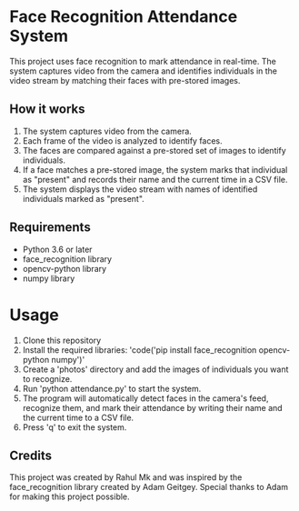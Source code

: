 # Face Recognition Attendance System

This project uses face recognition to mark attendance in real-time. The system captures video from the camera and identifies individuals in the video stream by matching their faces with pre-stored images.

## How it works

1. The system captures video from the camera.
2. Each frame of the video is analyzed to identify faces.
3. The faces are compared against a pre-stored set of images to identify
   individuals.
4. If a face matches a pre-stored image, the system marks that individual as "present" and records their name and the current time in a CSV file.
5. The system displays the video stream with names of identified individuals marked as "present".

## Requirements
 * Python 3.6 or later
 * face_recognition library
 * opencv-python library
 * numpy library

# Usage

1. Clone this repository
2. Install the required libraries: 'code('pip install face_recognition opencv-python numpy')'
3. Create a 'photos' directory and add the images of individuals you want to recognize.
4. Run 'python attendance.py' to start the system.
5. The program will automatically detect faces in the camera's feed, recognize them, and mark their attendance by writing their name and the current time to a CSV file.
6. Press 'q' to exit the system.

## Credits
This project was created by Rahul Mk and was inspired by the face_recognition library created by Adam Geitgey. Special thanks to Adam for making this project possible.
